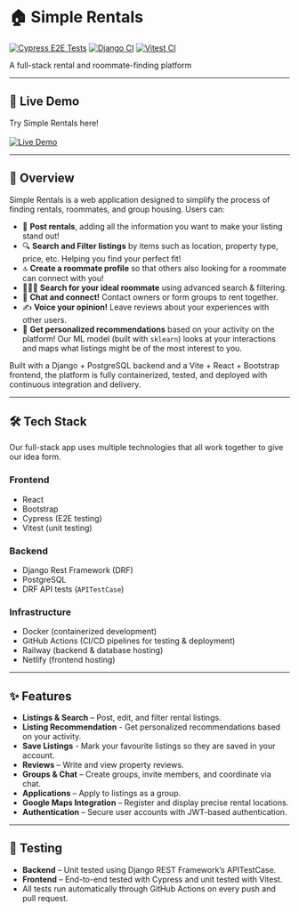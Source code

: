 # 🏠 Simple Rentals

[![Cypress E2E Tests](https://github.com/armaksymov/rent/actions/workflows/cypress.yml/badge.svg?branch=main)](https://github.com/armaksymov/rent/actions/workflows/cypress.yml) [![Django CI](https://github.com/armaksymov/rent/actions/workflows/django.yml/badge.svg?branch=main)](https://github.com/armaksymov/rent/actions/workflows/django.yml) [![Vitest CI](https://github.com/armaksymov/rent/actions/workflows/vitest.yml/badge.svg?branch=main)](https://github.com/armaksymov/rent/actions/workflows/vitest.yml)

A full-stack rental and roommate-finding platform

---

## 🚀 Live Demo

Try Simple Rentals here! <br> <br> [![Live Demo](https://img.shields.io/badge/Live%20Demo-Visit-blue)](https://transcendent-concha-495d54.netlify.app/) 

---

## 📌 Overview

Simple Rentals is a web application designed to simplify the process of finding rentals, roommates, and group housing. Users can:

- 🎯 **Post rentals**, adding all the information you want to make your listing stand out!
- 🔍 **Search and Filter listings** by items such as location, property type, price, etc. Helping you find your perfect fit!
- 🔝 **Create a roommate profile** so that others also looking for a roommate can connect with you!
- 🧑‍🤝‍🧑 **Search for your ideal roommate** using advanced search & filtering.
- 💬 **Chat and connect!** Contact owners or form groups to rent together.
- ✍ **Voice your opinion!** Leave reviews about your experiences with other users.
- 🤖 **Get personalized recommendations** based on your activity on the platform! Our ML model (built with ```sklearn```) looks at your interactions and maps what listings might be of the most interest to you.

Built with a Django + PostgreSQL backend and a Vite + React + Bootstrap frontend, the platform is fully containerized, tested, and deployed with continuous integration and delivery.

---

## 🛠 Tech Stack

Our full-stack app uses multiple technologies that all work together to give our idea form.

### Frontend
- React
- Bootstrap
- Cypress (E2E testing)
- Vitest (unit testing)

### Backend
- Django Rest Framework (DRF)
- PostgreSQL
- DRF API tests (```APITestCase```)

### Infrastructure
- Docker (containerized development)
- GitHub Actions (CI/CD pipelines for testing & deployment)
- Railway (backend & database hosting)
- Netlify (frontend hosting)

---

## ✨ Features

- **Listings & Search** – Post, edit, and filter rental listings.
- **Listing Recommendation** - Get personalized recommendations based on your activity.
- **Save Listings** - Mark your favourite listings so they are saved in your account.
- **Reviews** – Write and view property reviews.
- **Groups & Chat** – Create groups, invite members, and coordinate via chat.
- **Applications** – Apply to listings as a group.
- **Google Maps Integration** – Register and display precise rental locations.
- **Authentication** – Secure user accounts with JWT-based authentication.

---

## 🧪 Testing

- **Backend** – Unit tested using Django REST Framework’s APITestCase.
- **Frontend** – End-to-end tested with Cypress and unit tested with Vitest.
- All tests run automatically through GitHub Actions on every push and pull request.


